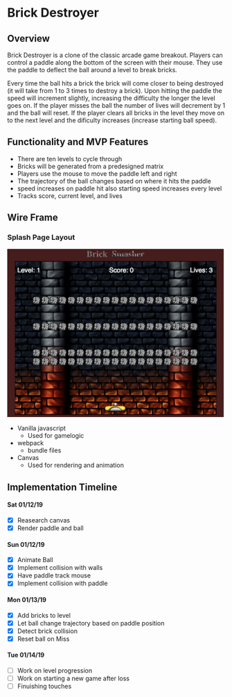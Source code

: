 # Brick Destroyer

## Overview

Brick Destroyer is a clone of the classic arcade game breakout. Players can control a paddle along the bottom of the screen with their mouse. They use the paddle to deflect the ball around a level to break bricks.

Every time the ball hits a brick the brick will come closer to being destroyed (it will take from 1 to 3 times to destroy a brick). Upon hitting the paddle the speed will increment slightly, increasing the difficulty the longer the level goes on. If the player misses the ball the number of lives will decrement by 1 and the ball will reset. If the player clears all bricks in the level they move on to the next level and the dificulty increases (increase starting ball speed).

## Functionality and MVP Features

* There are ten levels to cycle through
* Bricks will be generated from a predesigned matrix
* Players use the mouse to move the paddle left and right
* The trajectory of the ball changes based on where it hits the paddle
* speed increases on paddle hit also starting speed increases every level
* Tracks score, current level, and lives

## Wire Frame

### Splash Page Layout

<img src='./assets/home_page.png' width='500' />

* Vanilla javascript
    * Used for gamelogic
* webpack
    * bundle files
* Canvas
    * Used for rendering and animation

## Implementation Timeline

#### Sat 01/12/19

- [x] Reasearch canvas
- [x] Render paddle and ball

#### Sun 01/12/19

- [x] Animate Ball
- [x] Implement collision with walls
- [x] Have paddle track mouse
- [x] Implement collision with paddle

#### Mon 01/13/19

- [x] Add bricks to level
- [x] Let ball change trajectory based on paddle position
- [x] Detect brick collision
- [x] Reset ball on Miss

#### Tue 01/14/19

- [ ] Work on level progression
- [ ] Work on starting a new game after loss
- [ ] Finuishing touches